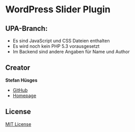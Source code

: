 # WordPress Slider Plugin

## UPA-Branch:
* Es sind JavaScript und CSS Dateien enthalten
* Es wird noch kein PHP 5.3 vorausgesetzt 
* Im Backend sind andere Angaben für Name und Author

## Creator

**Stefan Hüsges**

* [GitHub][1]
* [Homepage][2]

## License

[MIT License](LICENSE)

[1]: https://github.com/tronsha
[2]: http://www.mpcx.net
